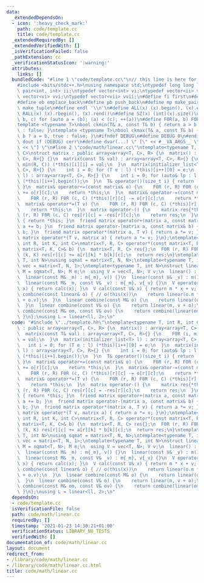 ```yaml
---
data:
  _extendedDependsOn:
  - icon: ':heavy_check_mark:'
    path: code/template.cc
    title: code/template.cc
  _extendedRequiredBy: []
  _extendedVerifiedWith: []
  _isVerificationFailed: false
  _pathExtension: cc
  _verificationStatusIcon: ':warning:'
  attributes:
    links: []
  bundledCode: "#line 1 \"code/template.cc\"\n// this line is here for a reason\n\
    #include <bits/stdc++.h>\nusing namespace std;\ntypedef long long ll;\ntypedef\
    \ pair<int, int> ii;\ntypedef vector<int> vi;\ntypedef vector<ii> vii;\ntypedef\
    \ vector<vi> vvi;\ntypedef vector<vii> vvii;\n#define fi first\n#define se second\n\
    #define eb emplace_back\n#define pb push_back\n#define mp make_pair\n#define mt\
    \ make_tuple\n#define endl '\\n'\n#define ALL(x) (x).begin(), (x).end()\n#define\
    \ RALL(x) (x).rbegin(), (x).rend()\n#define SZ(x) (int)(x).size()\n#define FOR(a,\
    \ b, c) for (auto a = (b); (a) < (c); ++(a))\n#define F0R(a, b) FOR (a, 0, (b))\n\
    template <typename T>\nbool ckmin(T& a, const T& b) { return a > b ? a = b, true\
    \ : false; }\ntemplate <typename T>\nbool ckmax(T& a, const T& b) { return a <\
    \ b ? a = b, true : false; }\n#ifndef DEBUG\n#define DEBUG 0\n#endif\n#define\
    \ dout if (DEBUG) cerr\n#define dvar(...) \" [\" << #__VA_ARGS__ \": \" << (__VA_ARGS__)\
    \ << \"] \"\n#line 2 \"code/math/linear.cc\"\ntemplate<typename T, int R, int\
    \ C>\nstruct matrix : public array<array<T, C>, R> {\n  matrix() : array<array<T,\
    \ C>, R>{} {}\n  matrix(const T& val) : array<array<T, C>, R>{} {\n    F0R (i,\
    \ min(R, C)) (*this)[i][i] = val;\n  }\n  matrix(initializer_list<T> l) : array<array<T,\
    \ C>, R>{} {\n    int i = 0; for (T e : l) (*this)[i++][0] = e;\n  }\n  matrix(initializer_list<initializer_list<T>>\
    \ l) : array<array<T, C>, R>{} {\n    int i = 0; for (auto& lp : l) copy(ALL(lp),\
    \ (*this)[i++].begin());\n  }\n  T& operator()(size_t i) { return (*this)[i][0];\
    \ }\n  matrix& operator+=(const matrix& o) {\n    F0R (r, R) F0R (c, C) (*this)[r][c]\
    \ += o[r][c];\n    return *this;\n  }\n  matrix& operator-=(const matrix& o) {\n\
    \    F0R (r, R) F0R (c, C) (*this)[r][c] -= o[r][c];\n    return *this;\n  }\n\
    \  matrix& operator*=(T v) {\n    F0R (r, R) F0R (c, C) (*this)[r][c] *= v;\n\
    \    return *this;\n  }\n  matrix operator-() {\n    matrix res{*this};\n    F0R\
    \ (r, R) F0R (c, C) res[r][c] = -res[r][c];\n    return res;\n  }\n  matrix operator+()\
    \ { return *this; }\n  friend matrix operator+(matrix a, const matrix& b) { return\
    \ a += b; }\n  friend matrix operator-(matrix a, const matrix& b) { return a -=\
    \ b; }\n  friend matrix operator*(matrix a, T v) { return a *= v; }\n  friend\
    \ matrix operator*(T v, matrix a) { return a *= v; }\n};\ntemplate<typename T,\
    \ int R, int K, int C>\nmatrix<T, R, C> operator*(const matrix<T, R, K>& a, const\
    \ matrix<T, K, C>& b) {\n  matrix<T, R, C> res{};\n  F0R (r, R) F0R (c, C) F0R\
    \ (k, K) res[r][c] += a[r][k] * b[k][c];\n  return res;\n}\ntemplate<typename\
    \ T, int N>\nusing sqmat = matrix<T, N, N>;\ntemplate<typename T, int N>\nusing\
    \ vec = matrix<T, N, 1>;\ntemplate<typename T, int N>\nstruct linear {\n  using\
    \ M = sqmat<T, N>; M m;\n  using V = vec<T, N>; V v;\n  linear() : m(1), v() {}\n\
    \  linear(const M& _m) : m{_m}, v() {}\n  linear(const V& _v) : m(1), v{_v} {}\n\
    \  linear(const M& _m, const V& _v) : m{_m}, v{_v} {}\n  V operator()(const V&\
    \ x) { return calc(x); }\n  V calc(const V& x) { return m * x + v; }\n  linear\
    \ combine(const linear& o) { // o(this(x))\n    return linear(o.m * m, o.m * v\
    \ + o.v);\n  }\n  linear combine(const M& o) {\n    return linear(o * m, o * v);\n\
    \  }\n  linear combine(const V& o) {\n    return linear(m, v + o);\n  }\n  linear\
    \ combine(const M& om, const V& ov) {\n    return combine(linear(om, ov));\n \
    \ }\n};\nusing L = linear<ll, 2>;\n"
  code: "#include \"../template.hh\"\ntemplate<typename T, int R, int C>\nstruct matrix\
    \ : public array<array<T, C>, R> {\n  matrix() : array<array<T, C>, R>{} {}\n\
    \  matrix(const T& val) : array<array<T, C>, R>{} {\n    F0R (i, min(R, C)) (*this)[i][i]\
    \ = val;\n  }\n  matrix(initializer_list<T> l) : array<array<T, C>, R>{} {\n \
    \   int i = 0; for (T e : l) (*this)[i++][0] = e;\n  }\n  matrix(initializer_list<initializer_list<T>>\
    \ l) : array<array<T, C>, R>{} {\n    int i = 0; for (auto& lp : l) copy(ALL(lp),\
    \ (*this)[i++].begin());\n  }\n  T& operator()(size_t i) { return (*this)[i][0];\
    \ }\n  matrix& operator+=(const matrix& o) {\n    F0R (r, R) F0R (c, C) (*this)[r][c]\
    \ += o[r][c];\n    return *this;\n  }\n  matrix& operator-=(const matrix& o) {\n\
    \    F0R (r, R) F0R (c, C) (*this)[r][c] -= o[r][c];\n    return *this;\n  }\n\
    \  matrix& operator*=(T v) {\n    F0R (r, R) F0R (c, C) (*this)[r][c] *= v;\n\
    \    return *this;\n  }\n  matrix operator-() {\n    matrix res{*this};\n    F0R\
    \ (r, R) F0R (c, C) res[r][c] = -res[r][c];\n    return res;\n  }\n  matrix operator+()\
    \ { return *this; }\n  friend matrix operator+(matrix a, const matrix& b) { return\
    \ a += b; }\n  friend matrix operator-(matrix a, const matrix& b) { return a -=\
    \ b; }\n  friend matrix operator*(matrix a, T v) { return a *= v; }\n  friend\
    \ matrix operator*(T v, matrix a) { return a *= v; }\n};\ntemplate<typename T,\
    \ int R, int K, int C>\nmatrix<T, R, C> operator*(const matrix<T, R, K>& a, const\
    \ matrix<T, K, C>& b) {\n  matrix<T, R, C> res{};\n  F0R (r, R) F0R (c, C) F0R\
    \ (k, K) res[r][c] += a[r][k] * b[k][c];\n  return res;\n}\ntemplate<typename\
    \ T, int N>\nusing sqmat = matrix<T, N, N>;\ntemplate<typename T, int N>\nusing\
    \ vec = matrix<T, N, 1>;\ntemplate<typename T, int N>\nstruct linear {\n  using\
    \ M = sqmat<T, N>; M m;\n  using V = vec<T, N>; V v;\n  linear() : m(1), v() {}\n\
    \  linear(const M& _m) : m{_m}, v() {}\n  linear(const V& _v) : m(1), v{_v} {}\n\
    \  linear(const M& _m, const V& _v) : m{_m}, v{_v} {}\n  V operator()(const V&\
    \ x) { return calc(x); }\n  V calc(const V& x) { return m * x + v; }\n  linear\
    \ combine(const linear& o) { // o(this(x))\n    return linear(o.m * m, o.m * v\
    \ + o.v);\n  }\n  linear combine(const M& o) {\n    return linear(o * m, o * v);\n\
    \  }\n  linear combine(const V& o) {\n    return linear(m, v + o);\n  }\n  linear\
    \ combine(const M& om, const V& ov) {\n    return combine(linear(om, ov));\n \
    \ }\n};\nusing L = linear<ll, 2>;\n"
  dependsOn:
  - code/template.cc
  isVerificationFile: false
  path: code/math/linear.cc
  requiredBy: []
  timestamp: '2021-01-23 14:30:21+01:00'
  verificationStatus: LIBRARY_NO_TESTS
  verifiedWith: []
documentation_of: code/math/linear.cc
layout: document
redirect_from:
- /library/code/math/linear.cc
- /library/code/math/linear.cc.html
title: code/math/linear.cc
---
```

